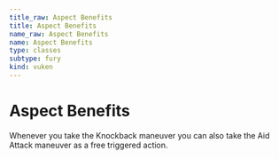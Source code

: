 ```yaml
---
title_raw: Aspect Benefits
title: Aspect Benefits
name_raw: Aspect Benefits
name: Aspect Benefits
type: classes
subtype: fury
kind: vuken
---
```


# Aspect Benefits

Whenever you take the Knockback maneuver you can also take the Aid Attack maneuver as a free triggered action.
